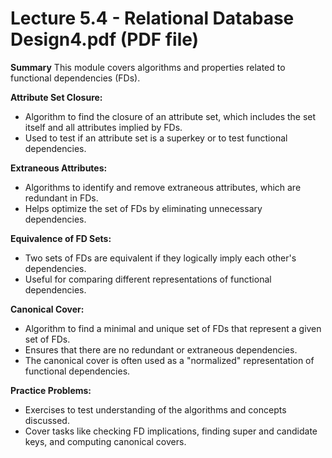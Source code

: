# Lecture 5.4 - Relational Database Design4.pdf (PDF file)
**Summary**
This module covers algorithms and properties related to functional dependencies (FDs).

**Attribute Set Closure:**
- Algorithm to find the closure of an attribute set, which includes the set itself and all attributes implied by FDs.
- Used to test if an attribute set is a superkey or to test functional dependencies.

**Extraneous Attributes:**
- Algorithms to identify and remove extraneous attributes, which are redundant in FDs.
- Helps optimize the set of FDs by eliminating unnecessary dependencies.

**Equivalence of FD Sets:**
- Two sets of FDs are equivalent if they logically imply each other's dependencies.
- Useful for comparing different representations of functional dependencies.

**Canonical Cover:**
- Algorithm to find a minimal and unique set of FDs that represent a given set of FDs.
- Ensures that there are no redundant or extraneous dependencies.
- The canonical cover is often used as a "normalized" representation of functional dependencies.

**Practice Problems:**
- Exercises to test understanding of the algorithms and concepts discussed.
- Cover tasks like checking FD implications, finding super and candidate keys, and computing canonical covers.
